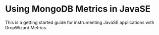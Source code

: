 # Using MongoDB Metrics in JavaSE


This is a getting started guide for instrumenting JavaSE applications with DropWizard Metrics.

